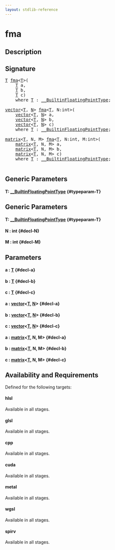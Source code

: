 ```yaml
---
layout: stdlib-reference
---
```


# fma

## Description





## Signature 

<pre>
<a href="/stdlib-reference/global-decls/fma#typeparam-T" class="code_type">T</a> <a href="/stdlib-reference/global-decls/fma">fma</a>&lt;<a href="/stdlib-reference/global-decls/fma#typeparam-T" class="code_type">T</a>&gt;(
    <a href="/stdlib-reference/global-decls/fma#typeparam-T" class="code_type">T</a> <span class='code_param'>a</span>,
    <a href="/stdlib-reference/global-decls/fma#typeparam-T" class="code_type">T</a> <span class='code_param'>b</span>,
    <a href="/stdlib-reference/global-decls/fma#typeparam-T" class="code_type">T</a> <span class='code_param'>c</span>)
    <span class='code_keyword'>where</span> <a href="/stdlib-reference/global-decls/fma#typeparam-T" class="code_type">T</a> : <a href="/stdlib-reference/interfaces/BuiltinFloatingPointType/index">__BuiltinFloatingPointType</a>;

<a href="/stdlib-reference/types/vector/index">vector</a>&lt;<a href="/stdlib-reference/types/vector/index#typeparam-T" class="code_type">T</a>, <a href="/stdlib-reference/types/vector/index#decl-N" class="code_var">N</a>&gt; <a href="/stdlib-reference/global-decls/fma">fma</a>&lt;<a href="/stdlib-reference/global-decls/fma#typeparam-T" class="code_type">T</a>, N:int&gt;(
    <a href="/stdlib-reference/types/vector/index">vector</a>&lt;<a href="/stdlib-reference/types/vector/index#typeparam-T" class="code_type">T</a>, <a href="/stdlib-reference/types/vector/index#decl-N" class="code_var">N</a>&gt; <span class='code_param'>a</span>,
    <a href="/stdlib-reference/types/vector/index">vector</a>&lt;<a href="/stdlib-reference/types/vector/index#typeparam-T" class="code_type">T</a>, <a href="/stdlib-reference/types/vector/index#decl-N" class="code_var">N</a>&gt; <span class='code_param'>b</span>,
    <a href="/stdlib-reference/types/vector/index">vector</a>&lt;<a href="/stdlib-reference/types/vector/index#typeparam-T" class="code_type">T</a>, <a href="/stdlib-reference/types/vector/index#decl-N" class="code_var">N</a>&gt; <span class='code_param'>c</span>)
    <span class='code_keyword'>where</span> <a href="/stdlib-reference/global-decls/fma#typeparam-T" class="code_type">T</a> : <a href="/stdlib-reference/interfaces/BuiltinFloatingPointType/index">__BuiltinFloatingPointType</a>;

<a href="/stdlib-reference/types/matrix/index">matrix</a>&lt;<a href="/stdlib-reference/types/matrix/T" class="code_type">T</a>, N, M&gt; <a href="/stdlib-reference/global-decls/fma">fma</a>&lt;<a href="/stdlib-reference/global-decls/fma#typeparam-T" class="code_type">T</a>, N:int, M:int&gt;(
    <a href="/stdlib-reference/types/matrix/index">matrix</a>&lt;<a href="/stdlib-reference/types/matrix/T" class="code_type">T</a>, N, M&gt; <span class='code_param'>a</span>,
    <a href="/stdlib-reference/types/matrix/index">matrix</a>&lt;<a href="/stdlib-reference/types/matrix/T" class="code_type">T</a>, N, M&gt; <span class='code_param'>b</span>,
    <a href="/stdlib-reference/types/matrix/index">matrix</a>&lt;<a href="/stdlib-reference/types/matrix/T" class="code_type">T</a>, N, M&gt; <span class='code_param'>c</span>)
    <span class='code_keyword'>where</span> <a href="/stdlib-reference/global-decls/fma#typeparam-T" class="code_type">T</a> : <a href="/stdlib-reference/interfaces/BuiltinFloatingPointType/index">__BuiltinFloatingPointType</a>;

</pre>

## Generic Parameters

#### T: [\_\_BuiltinFloatingPointType](/stdlib-reference/interfaces/BuiltinFloatingPointType/index) {#typeparam-T}

## Generic Parameters

#### T: [\_\_BuiltinFloatingPointType](/stdlib-reference/interfaces/BuiltinFloatingPointType/index) {#typeparam-T}
#### N  : int {#decl-N}
#### M  : int {#decl-M}

## Parameters

#### a  : [T](/stdlib-reference/global-decls/fma#typeparam-T) {#decl-a}
#### b  : [T](/stdlib-reference/global-decls/fma#typeparam-T) {#decl-b}
#### c  : [T](/stdlib-reference/global-decls/fma#typeparam-T) {#decl-c}
#### a  : [vector](/stdlib-reference/types/vector/index)\<[T](/stdlib-reference/types/vector/index#typeparam-T), [N](/stdlib-reference/types/vector/index#decl-N)\> {#decl-a}
#### b  : [vector](/stdlib-reference/types/vector/index)\<[T](/stdlib-reference/types/vector/index#typeparam-T), [N](/stdlib-reference/types/vector/index#decl-N)\> {#decl-b}
#### c  : [vector](/stdlib-reference/types/vector/index)\<[T](/stdlib-reference/types/vector/index#typeparam-T), [N](/stdlib-reference/types/vector/index#decl-N)\> {#decl-c}
#### a  : [matrix](/stdlib-reference/types/matrix/index)\<[T](/stdlib-reference/types/matrix/T), N, M\> {#decl-a}
#### b  : [matrix](/stdlib-reference/types/matrix/index)\<[T](/stdlib-reference/types/matrix/T), N, M\> {#decl-b}
#### c  : [matrix](/stdlib-reference/types/matrix/index)\<[T](/stdlib-reference/types/matrix/T), N, M\> {#decl-c}

## Availability and Requirements

Defined for the following targets:

#### hlsl
Available in all stages.

#### glsl
Available in all stages.

#### cpp
Available in all stages.

#### cuda
Available in all stages.

#### metal
Available in all stages.

#### wgsl
Available in all stages.

#### spirv
Available in all stages.



